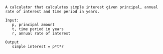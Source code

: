     A calculator that calculates simple interest given principal, annual rate of interest and time period in years.
    
    Input:
       p, principal amount
       t, time period in years
       r, annual rate of interest
       
    Output
       simple interest = p*t*r
